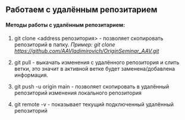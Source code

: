 ## Работаем с удалённым репозитарием

#### Методы работы с удалённым репозитарием:

1. git clone <address репозитория> - позволяет скопировать репозиторий в папку.
_Пример: git clone https://github.com/AAVladimirovich/OriginSeminar_AAV.git_

2. git pull - выкачать изменения с удалённого репозитория и слить ветки, это значит в активной ветке будет заменена/добавлена информация.

3. git push -u origin main - позволяет скопировать в удалённый репозиторий изменения локального репозитория

4. git remote -v - показывает текущий подключенный удалённый репозиторий